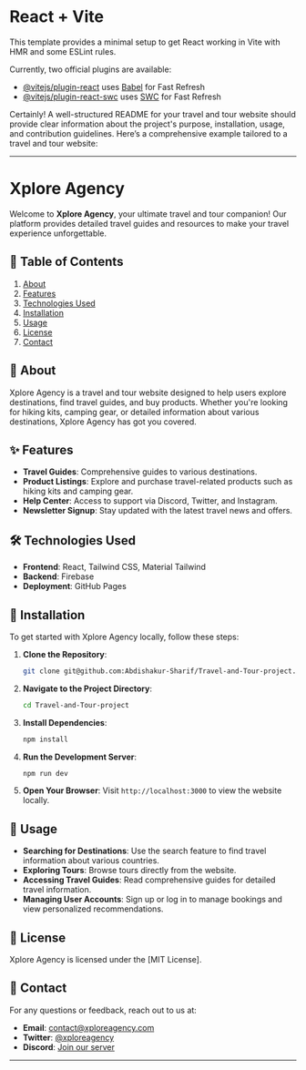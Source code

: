 # React + Vite

This template provides a minimal setup to get React working in Vite with HMR and some ESLint rules.

Currently, two official plugins are available:

- [@vitejs/plugin-react](https://github.com/vitejs/vite-plugin-react/blob/main/packages/plugin-react/README.md) uses [Babel](https://babeljs.io/) for Fast Refresh
- [@vitejs/plugin-react-swc](https://github.com/vitejs/vite-plugin-react-swc) uses [SWC](https://swc.rs/) for Fast Refresh


Certainly! A well-structured README for your travel and tour website should provide clear information about the project's purpose, installation, usage, and contribution guidelines. Here’s a comprehensive example tailored to a travel and tour website:

---

# Xplore Agency

Welcome to **Xplore Agency**, your ultimate travel and tour companion! Our platform provides detailed travel guides and resources to make your travel experience unforgettable.

## 📜 Table of Contents

1. [About](#about)
2. [Features](#features)
3. [Technologies Used](#technologies-used)
4. [Installation](#installation)
5. [Usage](#usage)
7. [License](#license)
8. [Contact](#contact)

## 📍 About

Xplore Agency is a travel and tour website designed to help users explore destinations, find travel guides, and buy products. Whether you're looking for hiking kits, camping gear, or detailed information about various destinations, Xplore Agency has got you covered.

## ✨ Features

- **Travel Guides**: Comprehensive guides to various destinations.
- **Product Listings**: Explore and purchase travel-related products such as hiking kits and camping gear.
- **Help Center**: Access to support via Discord, Twitter, and Instagram.
- **Newsletter Signup**: Stay updated with the latest travel news and offers.

## 🛠️ Technologies Used

- **Frontend**: React, Tailwind CSS, Material Tailwind
- **Backend**: Firebase
- **Deployment**: GitHub Pages

## 🚀 Installation

To get started with Xplore Agency locally, follow these steps:

1. **Clone the Repository**:
   ```bash
   git clone git@github.com:Abdishakur-Sharif/Travel-and-Tour-project.git
   ```

2. **Navigate to the Project Directory**:
   ```bash
   cd Travel-and-Tour-project
   ```

3. **Install Dependencies**:
   ```bash
   npm install
   ```

4. **Run the Development Server**:
   ```bash
   npm run dev
   ```

5. **Open Your Browser**:
   Visit `http://localhost:3000` to view the website locally.

## 📖 Usage

- **Searching for Destinations**: Use the search feature to find travel information about various countries.
- **Exploring Tours**: Browse tours directly from the website.
- **Accessing Travel Guides**: Read comprehensive guides for detailed travel information.
- **Managing User Accounts**: Sign up or log in to manage bookings and view personalized recommendations.



## 📄 License

Xplore Agency is licensed under the [MIT License].

## 📧 Contact

For any questions or feedback, reach out to us at:

- **Email**: contact@xploreagency.com
- **Twitter**: [@xploreagency](https://twitter.com/xploreagency)
- **Discord**: [Join our server](https://discord.gg/#)

---

